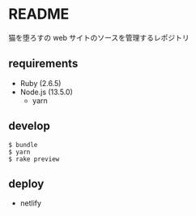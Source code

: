 # README

猫を堕ろすの web サイトのソースを管理するレポジトリ

## requirements

-   Ruby (2.6.5)
-   Node.js (13.5.0)
    -   yarn

## develop

```
$ bundle
$ yarn
$ rake preview
```

## deploy

-   netlify
